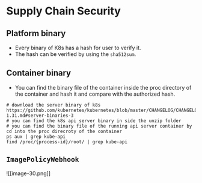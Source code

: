 # Supply Chain Security
## Platform binary
- Every binary of K8s has a hash for user to verify it.
- The hash can be verified by using the `sha512sum`.
## Container binary
- You can find the binary file of the container inside the proc directory of the container and hash it and compare with the authorized hash.
```
# download the server binary of k8s https://github.com/kubernetes/kubernetes/blob/master/CHANGELOG/CHANGELOG-1.31.md#server-binaries-3
# you can find the k8s api server binary in side the unzip folder
# you can find the binary file of the running api server container by cd into the proc direcroty of the container
ps aux | grep kube-api
find /proc/{process-id}/root/ | grep kube-api
```
## `ImagePolicyWebhook`
![[image-30.png]]
